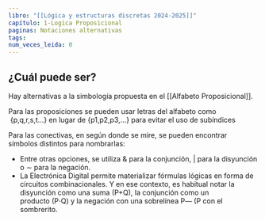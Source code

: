 ```yaml
---
libro: "[[Lógica y estructuras discretas 2024-2025]]"
capítulo: 1-Logica Proposicional
paginas: Notaciones alternativas
tags: 
num_veces_leida: 0
---
```

## ¿Cuál puede ser?

Hay alternativas a la simbología propuesta en el [[Alfabeto Proposicional]]. 

Para las proposiciones se pueden usar letras del alfabeto como  {p,q,r,s,t…} en lugar de {p1,p2,p3,…} para evitar el uso de subíndices

Para las conectivas, en según donde se mire, se pueden encontrar símbolos distintos para nombrarlas:

- Entre otras opciones, se utiliza & para la conjunción, | para la disyunción o ∼ para la negación.
- La Electrónica Digital permite materializar fórmulas lógicas en forma de circuitos combinacionales. Y en ese contexto, es habitual notar la disyunción como una suma (P+Q), la conjunción como un producto (P⋅Q) y la negación con una sobrelínea P― (P con el sombrerito.